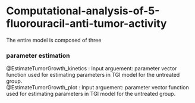 # Computational-analysis-of-5-fluorouracil-anti-tumor-activity
The entire model is composed of three 

### parameter estimation
@EstimateTumorGrowth_kinetics : 
  Input arguement: parameter vector
  function used for estimating parameters in TGI model for the untreated group.    
@EstimateTumorGrowth_plot : 
  Input arguement: parameter vector
  function used for estimating parameters in TGI model for the untreated group.  
